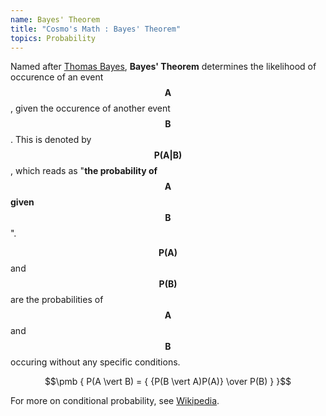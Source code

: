 ```yaml
---
name: Bayes' Theorem
title: "Cosmo's Math : Bayes' Theorem"
topics: Probability
---
```

Named after [Thomas Bayes](https://en.wikipedia.org/wiki/Thomas_Bayes), __Bayes' Theorem__ determines the likelihood of occurence of an event $$\pmb {A}$$, given the occurence of another event $$\pmb {B}$$. This is denoted by $$\pmb {P(A \vert B)}$$, which reads as "__the probability of $$\pmb {A}$$ given $$\pmb {B}$$__".

$$\pmb {P(A)}$$ and $$\pmb {P(B)}$$ are the probabilities of $$\pmb {A}$$ and $$\pmb {B}$$ occuring without any specific conditions.

$$\pmb { P(A \vert B) = { {P(B \vert A)P(A)} \over P(B) } }$$

For more on conditional probability, see [Wikipedia](https://en.wikipedia.org/wiki/Conditional_probability).
